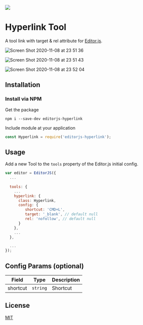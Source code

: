 ![](https://badgen.net/badge/Editor.js/v2.0/blue)

# Hyperlink Tool

A tool link with target & rel attribute for [Editor.js](https://editorjs.io).  

![Screen Shot 2020-11-08 at 23 51 36](https://user-images.githubusercontent.com/22043198/98481955-acee3900-2230-11eb-8b9d-a76439dc258e.png)

![Screen Shot 2020-11-08 at 23 51 43](https://user-images.githubusercontent.com/22043198/98481956-afe92980-2230-11eb-9a84-f22149befbc0.png)

![Screen Shot 2020-11-08 at 23 52 04](https://user-images.githubusercontent.com/22043198/98481957-b11a5680-2230-11eb-9356-5e956f1f8d35.png)

## Installation

### Install via NPM

Get the package

```shell
npm i --save-dev editorjs-hyperlink
```

Include module at your application

```javascript
const Hyperlink = require('editorjs-hyperlink');
```

## Usage
Add a new Tool to the `tools` property of the Editor.js initial config.

```javascript
var editor = EditorJS({
  ...
  
  tools: {
    ...
    hyperlink: {
      class: Hyperlink,
      config: {
         shortcut: 'CMD+L',
         target: '_blank', // default null
         rel: 'nofollow', // default null
      }     
    },
    ...
  },

  ...
});
```

## Config Params (optional)

| Field  | Type     | Description      |
| ------ | -------- | ---------------- |
| shortcut  | `string` | Shortcut |

## License
[MIT](https://tamit.info)